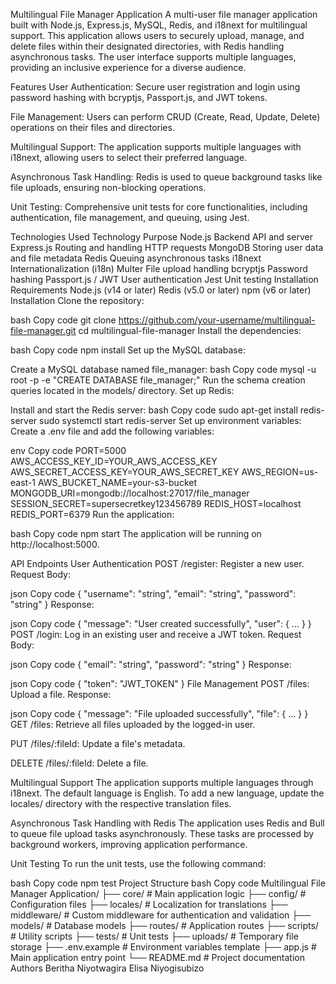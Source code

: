 Multilingual File Manager Application
A multi-user file manager application built with Node.js, Express.js, MySQL, Redis, and i18next for multilingual support. This application allows users to securely upload, manage, and delete files within their designated directories, with Redis handling asynchronous tasks. The user interface supports multiple languages, providing an inclusive experience for a diverse audience.

Features
User Authentication:
Secure user registration and login using password hashing with bcryptjs, Passport.js, and JWT tokens.

File Management:
Users can perform CRUD (Create, Read, Update, Delete) operations on their files and directories.

Multilingual Support:
The application supports multiple languages with i18next, allowing users to select their preferred language.

Asynchronous Task Handling:
Redis is used to queue background tasks like file uploads, ensuring non-blocking operations.

Unit Testing:
Comprehensive unit tests for core functionalities, including authentication, file management, and queuing, using Jest.

Technologies Used
Technology	Purpose
Node.js	Backend API and server
Express.js	Routing and handling HTTP requests
MongoDB	Storing user data and file metadata
Redis	Queuing asynchronous tasks
i18next	Internationalization (i18n)
Multer	File upload handling
bcryptjs	Password hashing
Passport.js / JWT	User authentication
Jest	Unit testing
Installation Requirements
Node.js (v14 or later)
Redis (v5.0 or later)
npm (v6 or later)
Installation
Clone the repository:

bash
Copy code
git clone https://github.com/your-username/multilingual-file-manager.git
cd multilingual-file-manager
Install the dependencies:

bash
Copy code
npm install
Set up the MySQL database:

Create a MySQL database named file_manager:
bash
Copy code
mysql -u root -p -e "CREATE DATABASE file_manager;"
Run the schema creation queries located in the models/ directory.
Set up Redis:

Install and start the Redis server:
bash
Copy code
sudo apt-get install redis-server
sudo systemctl start redis-server
Set up environment variables: Create a .env file and add the following variables:

env
Copy code
PORT=5000
AWS_ACCESS_KEY_ID=YOUR_AWS_ACCESS_KEY
AWS_SECRET_ACCESS_KEY=YOUR_AWS_SECRET_KEY
AWS_REGION=us-east-1
AWS_BUCKET_NAME=your-s3-bucket
MONGODB_URI=mongodb://localhost:27017/file_manager
SESSION_SECRET=supersecretkey123456789
REDIS_HOST=localhost
REDIS_PORT=6379
Run the application:

bash
Copy code
npm start
The application will be running on http://localhost:5000.

API Endpoints
User Authentication
POST /register: Register a new user.
Request Body:

json
Copy code
{
  "username": "string",
  "email": "string",
  "password": "string"
}
Response:

json
Copy code
{
  "message": "User created successfully",
  "user": { ... }
}
POST /login: Log in an existing user and receive a JWT token.
Request Body:

json
Copy code
{
  "email": "string",
  "password": "string"
}
Response:

json
Copy code
{
  "token": "JWT_TOKEN"
}
File Management
POST /files: Upload a file.
Response:

json
Copy code
{
  "message": "File uploaded successfully",
  "file": { ... }
}
GET /files: Retrieve all files uploaded by the logged-in user.

PUT /files/:fileId: Update a file's metadata.

DELETE /files/:fileId: Delete a file.

Multilingual Support
The application supports multiple languages through i18next.
The default language is English. To add a new language, update the locales/ directory with the respective translation files.

Asynchronous Task Handling with Redis
The application uses Redis and Bull to queue file upload tasks asynchronously. These tasks are processed by background workers, improving application performance.

Unit Testing
To run the unit tests, use the following command:

bash
Copy code
npm test
Project Structure
bash
Copy code
Multilingual File Manager Application/
├── core/                  # Main application logic
├── config/                # Configuration files
├── locales/               # Localization for translations
├── middleware/            # Custom middleware for authentication and validation
├── models/                # Database models
├── routes/                # Application routes
├── scripts/               # Utility scripts
├── tests/                 # Unit tests
├── uploads/               # Temporary file storage
├── .env.example           # Environment variables template
├── app.js                 # Main application entry point
└── README.md              # Project documentation
Authors
Beritha Niyotwagira
Elisa Niyogisubizo
